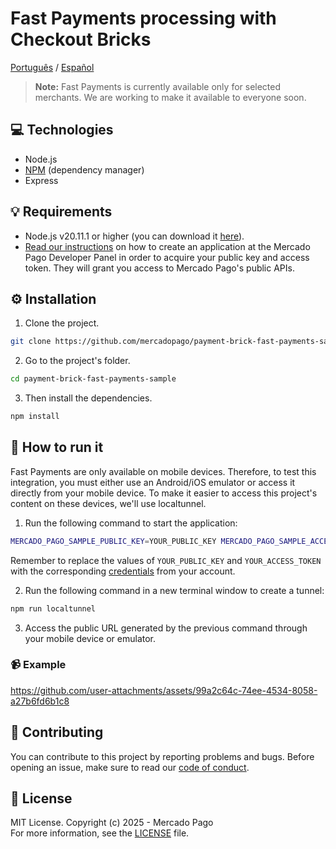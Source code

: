 # Fast Payments processing with Checkout Bricks

[Português](README.pt.md) / [Español](README.es.md)

> **Note:** Fast Payments is currently available only for selected merchants. We are working to make it available to everyone soon.

## :computer: Technologies

- Node.js
- [NPM](https://www.npmjs.com) (dependency manager)
- Express

## 💡 Requirements

- Node.js v20.11.1 or higher (you can download it [here](https://nodejs.org/)).
- [Read our instructions](https://www.mercadopago.com/developers/en/docs/getting-started) on how to create an application at the Mercado Pago Developer Panel in order to acquire your public key and access token. They will grant you access to Mercado Pago's public APIs.

## :gear: Installation

1. Clone the project.

```bash
git clone https://github.com/mercadopago/payment-brick-fast-payments-sample.git
```

2. Go to the project's folder.

```bash
cd payment-brick-fast-payments-sample
```

3. Then install the dependencies.

```bash
npm install
```

## 🌟 How to run it

Fast Payments are only available on mobile devices. Therefore, to test this integration, you must either use an Android/iOS emulator or access it directly from your mobile device. To make it easier to access this project's content on these devices, we'll use localtunnel.

1. Run the following command to start the application:

```bash
MERCADO_PAGO_SAMPLE_PUBLIC_KEY=YOUR_PUBLIC_KEY MERCADO_PAGO_SAMPLE_ACCESS_TOKEN=YOUR_ACCESS_TOKEN npm start
``` 

Remember to replace the values of `YOUR_PUBLIC_KEY` and `YOUR_ACCESS_TOKEN` with the corresponding [credentials](https://www.mercadopago.com/developers/panel) from your account.

2. Run the following command in a new terminal window to create a tunnel:
```bash
npm run localtunnel
```

3. Access the public URL generated by the previous command through your mobile device or emulator.

### :video_camera: Example

https://github.com/user-attachments/assets/99a2c64c-74ee-4534-8058-a27b6fd6b1c8

## :handshake: Contributing

You can contribute to this project by reporting problems and bugs. Before opening an issue, make sure to read our [code of conduct](CODE_OF_CONDUCT.md).

## :bookmark: License

MIT License. Copyright (c) 2025 - Mercado Pago <br/>
For more information, see the [LICENSE](LICENSE) file.
